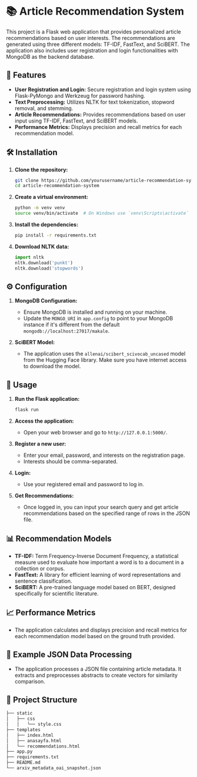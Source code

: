 # 📚 Article Recommendation System

This project is a Flask web application that provides personalized article recommendations based on user interests. The recommendations are generated using three different models: TF-IDF, FastText, and SciBERT. The application also includes user registration and login functionalities with MongoDB as the backend database.

## 🚀 Features

- **User Registration and Login:** Secure registration and login system using Flask-PyMongo and Werkzeug for password hashing.
- **Text Preprocessing:** Utilizes NLTK for text tokenization, stopword removal, and stemming.
- **Article Recommendations:** Provides recommendations based on user input using TF-IDF, FastText, and SciBERT models.
- **Performance Metrics:** Displays precision and recall metrics for each recommendation model.

## 🛠️ Installation

1. **Clone the repository:**

    ```bash
    git clone https://github.com/yourusername/article-recommendation-system.git
    cd article-recommendation-system
    ```

2. **Create a virtual environment:**

    ```bash
    python -m venv venv
    source venv/bin/activate  # On Windows use `venv\Scripts\activate`
    ```

3. **Install the dependencies:**

    ```bash
    pip install -r requirements.txt
    ```

4. **Download NLTK data:**

    ```python
    import nltk
    nltk.download('punkt')
    nltk.download('stopwords')
    ```

## ⚙️ Configuration

1. **MongoDB Configuration:**
    - Ensure MongoDB is installed and running on your machine.
    - Update the `MONGO_URI` in `app.config` to point to your MongoDB instance if it's different from the default `mongodb://localhost:27017/makale`.

2. **SciBERT Model:**
    - The application uses the `allenai/scibert_scivocab_uncased` model from the Hugging Face library. Make sure you have internet access to download the model.

## 🔧 Usage

1. **Run the Flask application:**

    ```bash
    flask run
    ```

2. **Access the application:**
    - Open your web browser and go to `http://127.0.0.1:5000/`.

3. **Register a new user:**
    - Enter your email, password, and interests on the registration page.
    - Interests should be comma-separated.

4. **Login:**
    - Use your registered email and password to log in.

5. **Get Recommendations:**
    - Once logged in, you can input your search query and get article recommendations based on the specified range of rows in the JSON file.

## 📊 Recommendation Models

- **TF-IDF:** Term Frequency-Inverse Document Frequency, a statistical measure used to evaluate how important a word is to a document in a collection or corpus.
- **FastText:** A library for efficient learning of word representations and sentence classification.
- **SciBERT:** A pre-trained language model based on BERT, designed specifically for scientific literature.

## 📈 Performance Metrics

- The application calculates and displays precision and recall metrics for each recommendation model based on the ground truth provided.

## 📝 Example JSON Data Processing

- The application processes a JSON file containing article metadata. It extracts and preprocesses abstracts to create vectors for similarity comparison.

## 📂 Project Structure

```bash
├── static
│   ├── css
│   │   └── style.css
├── templates
│   ├── index.html
│   ├── anasayfa.html
│   └── recommendations.html
├── app.py
├── requirements.txt
├── README.md
└── arxiv_metadata_oai_snapshot.json

